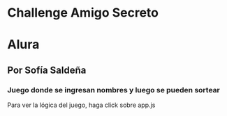 <h1>Challenge Amigo Secreto</h1>
<h1>Alura</h1>
<h2>Por Sofía Saldeña</h2>
<h3>Juego donde se ingresan nombres y luego se pueden sortear</h3>
Para ver la lógica del juego, haga click sobre app.js
